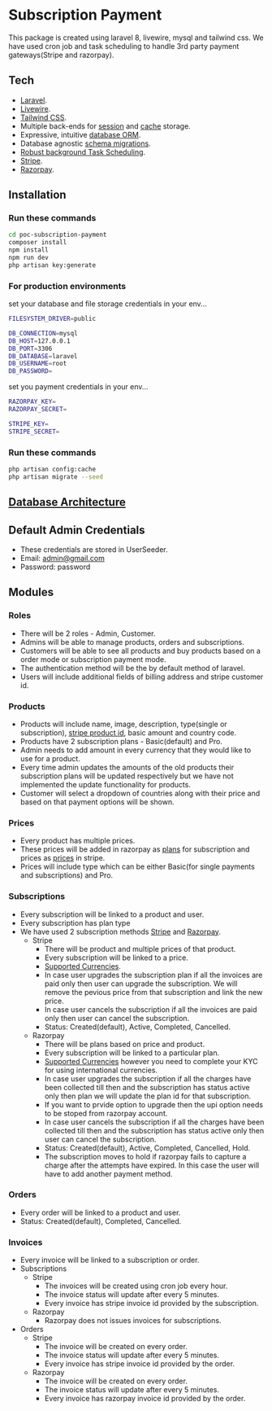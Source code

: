 # Subscription Payment

This package is created using laravel 8, livewire, mysql and tailwind css. We have used cron job and task scheduling to handle 3rd party payment gateways(Stripe and razorpay).

## Tech
- [Laravel](https://laravel.com/docs/8.x/installation).
- [Livewire](https://laravel-livewire.com//).
- [Tailwind CSS](https://tailwindcss.com/).
- Multiple back-ends for [session](https://laravel.com/docs/8.x/session) and [cache](https://laravel.com/docs/8.x/cache) storage.
- Expressive, intuitive [database ORM](https://laravel.com/docs/8.x/eloquent).
- Database agnostic [schema migrations](https://laravel.com/docs/8.x/migrations).
- [Robust background Task Scheduling](https://laravel.com/docs/8.x/scheduling).
- [Stripe](https://stripe.com/docs/api).
- [Razorpay](https://razorpay.com/docs/api).

## Installation

### Run these commands

```sh
cd poc-subscription-payment
composer install
npm install
npm run dev
php artisan key:generate
```

### For production environments 

set your database and file storage credentials in your env...
```sh
FILESYSTEM_DRIVER=public

DB_CONNECTION=mysql
DB_HOST=127.0.0.1
DB_PORT=3306
DB_DATABASE=laravel
DB_USERNAME=root
DB_PASSWORD=
```

set you payment credentials in your env...
```sh
RAZORPAY_KEY=
RAZORPAY_SECRET=

STRIPE_KEY=
STRIPE_SECRET=
```

### Run these commands
```sh
php artisan config:cache
php artisan migrate --seed
```

## [Database Architecture](https://app.quickdatabasediagrams.com/#/d/0BycSy)

## Default Admin Credentials
- These credentials are stored in UserSeeder.
- Email: admin@gmail.com 
- Password: password

## Modules

### Roles
- There will be 2 roles - Admin, Customer.
- Admins will be able to manage products, orders and subscriptions.
- Customers will be able to see all products and buy products based on a order mode or subscription payment mode.
- The authentication method will be the by default method of laravel.
- Users will include additional fields of billing address and stripe customer id.

### Products
- Products will include name, image, description, type(single or subscription), [stripe product id](https://stripe.com/docs/api/products), basic amount and country code.
- Products have 2 subscription plans - Basic(default) and Pro.
- Admin needs to add amount in every currency that they would like to use for a product.
- Every time admin updates the amounts of the old products their subscription plans will be updated respectively but we have not implemented the update functionality for products.
- Customer will select a dropdown of countries along with their price and based on that payment options will be shown.

### Prices
- Every product has multiple prices.
- These prices will be added in razorpay as [plans](https://razorpay.com/docs/api/payments/subscriptions#create-a-plan) for subscription and prices as [prices](https://stripe.com/docs/api/prices) in stripe.
- Prices will include type which can be either Basic(for single payments and subscriptions) and Pro.

### Subscriptions
- Every subscription will be linked to a product and user.
- Every subscription has plan type
- We have used 2 subscription methods [Stripe](https://stripe.com/docs/api) and [Razorpay](https://razorpay.com/docs/api).
	- Stripe
		- There will be product and multiple prices of that product.
		- Every subscription will be linked to a price.
		- [Supported Currencies](https://stripe.com/docs/currencies).
		- In case user upgrades the subscription plan if all the invoices are paid only then user can upgrade the subscription. We will remove the pevious price from that subscription and link the new price.
		- In case user cancels the subscription if all the invoices are paid only then user can cancel the subscription.
		- Status: Created(default), Active, Completed, Cancelled.
	- Razorpay
		- There will be plans based on price and product.
		- Every subscription will be linked to a particular plan.
		- [Supported Currencies](https://razorpay.com/docs/build/browser/assets/images/international-currency-list.xlsx) however you need to complete your KYC for using international currencies.
		- In case user upgrades the subscription if all the charges have been collected till then and the subscription has status active only then plan we will update the plan id for that subscription.
		- If you want to prvide option to upgrade then the upi option needs to be stoped from razorpay account.
		- In case user cancels the subscription if all the charges have been collected till then and the subscription has status active only then user can cancel the subscription.
		- Status: Created(default), Active, Completed, Cancelled, Hold.
		- The subscription moves to hold if razorpay fails to capture a charge after the attempts have expired. In this case the user will have to add another payment method.

### Orders
- Every order will be linked to a product and user.
- Status: Created(default), Completed, Cancelled.

### Invoices
- Every invoice will be linked to a subscription or order.
- Subscriptions
	- Stripe
		- The invoices will be created using cron job every hour.
		- The invoice status will update after every 5 minutes.
		- Every invoice has stripe invoice id provided by the subscription.
	- Razorpay
		- Razorpay does not issues invoices for subscriptions.
- Orders
	- Stripe
		- The invoice will be created on every order.
		- The invoice status will update after every 5 minutes.
		- Every invoice has stripe invoice id provided by the order.
	- Razorpay
		- The invoice will be created on every order.
		- The invoice status will update after every 5 minutes.
		- Every invoice has razorpay invoice id provided by the order.